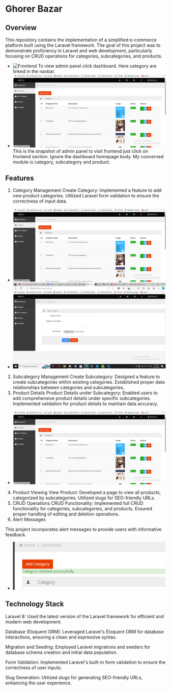 # Ghorer Bazar
## Overview
This repository contains the implementation of a simplified e-commerce platform built using the Laravel framework. The goal of this project was to demonstrate proficiency in Laravel and web development, particularly focusing on CRUD operations for categories, subcategories, and products.
-  ![Frontend](images/cat.png)
To view admin panel click dashboard. Here category are linked in the navbar.
-  ![Category](images/cat1.png)
This is the snapshot of admin panel to visit frontend just click on frontend section. Ignore the dashboard homepage body. My concerned module is category, subcategory and product.
## Features
1. Category Management
Create Category:
Implemented a feature to add new product categories.
Utilized Laravel form validation to ensure the correctness of input data.
-  ![Category](images/cat1.png)
-  ![Create Category](images/add_cat.png)
2. Subcategory Management
Create Subcategory:
Designed a feature to create subcategories within existing categories.
Established proper data relationships between categories and subcategories.
3. Product Details
Product Details under Subcategory:
Enabled users to add comprehensive product details under specific subcategories.
Implemented validation for product details to maintain data accuracy.
-  ![Category](images/cat1.png)
4. Product Viewing
View Product:
Developed a page to view all products, categorized by subcategories.
Utilized slugs for SEO-friendly URLs.
5. CRUD Operations
CRUD Functionality:
Implemented full CRUD functionality for categories, subcategories, and products.
Ensured proper handling of editing and deletion operations.
6. Alert Messages

This project incorporates alert messages to provide users with informative feedback. 
-  ![Alert](images/alert.png)

## Technology Stack
Laravel 8: Used the latest version of the Laravel framework for efficient and modern web development.

Database (Eloquent ORM): Leveraged Laravel's Eloquent ORM for database interactions, ensuring a clean and expressive syntax.

Migration and Seeding: Employed Laravel migrations and seeders for database schema creation and initial data population.

Form Validation: Implemented Laravel's built-in form validation to ensure the correctness of user inputs.

Slug Generation: Utilized slugs for generating SEO-friendly URLs, enhancing the user experience.